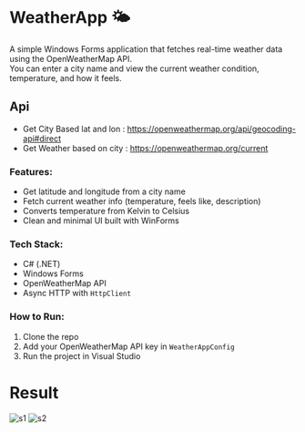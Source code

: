 # WeatherApp 🌤️

A simple Windows Forms application that fetches real-time weather data using the OpenWeatherMap API.  
You can enter a city name and view the current weather condition, temperature, and how it feels.

## Api
- Get City Based  lat and lon : https://openweathermap.org/api/geocoding-api#direct
- Get Weather based on city : https://openweathermap.org/current

### Features:
- Get latitude and longitude from a city name
- Fetch current weather info (temperature, feels like, description)
- Converts temperature from Kelvin to Celsius
- Clean and minimal UI built with WinForms

### Tech Stack:
- C# (.NET)
- Windows Forms
- OpenWeatherMap API
- Async HTTP with `HttpClient`

### How to Run:
1. Clone the repo  
2. Add your OpenWeatherMap API key in `WeatherAppConfig`  
3. Run the project in Visual Studio

# Result

![s1](https://github.com/user-attachments/assets/aef7fee2-c528-4921-9168-48d151413282)
![s2](https://github.com/user-attachments/assets/79d48b90-b6b3-423e-8e1c-0644dc44225a)
